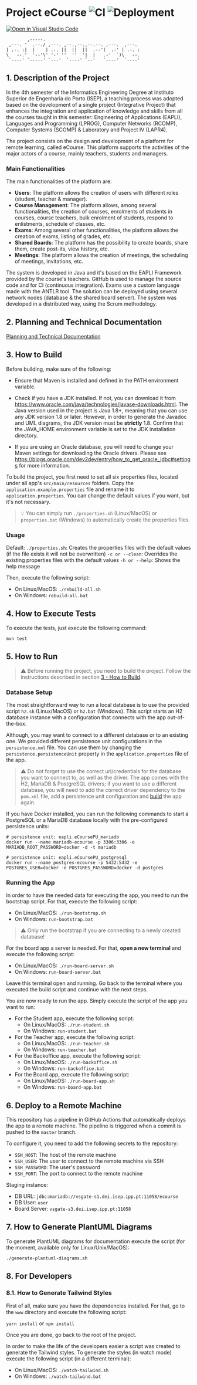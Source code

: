 # Project eCourse ![CI](https://github.com/Departamento-de-Engenharia-Informatica/sem4pi-22-23-19/actions/workflows/maven.yml/badge.svg) ![Deployment](https://github.com/Departamento-de-Engenharia-Informatica/sem4pi-22-23-19/actions/workflows/deployment.yml/badge.svg)

[![Open in Visual Studio Code](https://classroom.github.com/assets/open-in-vscode-c66648af7eb3fe8bc4f294546bfd86ef473780cde1dea487d3c4ff354943c9ae.svg)](https://classroom.github.com/online_ide?assignment_repo_id=10490917&assignment_repo_type=AssignmentRepo)

```text
        ,-----.
 ,---. '  .--./ ,---. ,--.,--.,--.--. ,---.  ,---.
| .-. :|  |    | .-. ||  ||  ||  .--'(  .-' | .-. :
\   --.'  '--'\' '-' ''  ''  '|  |   .-'  `)\   --.
 `----' `-----' `---'  `----' `--'   `----'  `----'
```

## 1. Description of the Project

In the 4th semester of the Informatics Engineering Degree at Instituto Superior de Engenharia do Porto (ISEP), a teaching process was adopted based on the development of a single project (Integrative Project) that enhances the integration and application of knowledge and skills from all the courses taught in this semester: Engineering of Applications (EAPLI), Languages and Programming (LPROG), Computer Networks (RCOMP), Computer Systems (SCOMP) & Laboratory and Project IV (LAPR4).

The project consists on the design and development of a platform for remote learning, called eCourse. This platform supports the activities of the major actors of a course, mainly teachers, students and managers.

### Main Functionalities

The main functionalities of the platform are:

- **Users**: The platform allows the creation of users with different roles (student, teacher & manager).
- **Course Management**: The platform allows, among several functionalities, the creation of courses, enrolments of students in courses, course teachers, bulk enrolment of students, respond to enlistments, schedule of classes, etc.
- **Exams**: Among several other functionalities, the platform allows the creation of exams, listing of grades, etc.
- **Shared Boards**: The platform has the possibility to create boards, share them, create post-its, view history, etc.
- **Meetings**: The platform allows the creation of meetings, the scheduling of meetings, invitations, etc.

The system is developed in Java and it's based on the EAPLI Framework provided by the course's teachers. GitHub is used to manage the source code and for CI (continuous integration). Exams use a custom language made with the ANTLR tool. The solution can be deployed using several network nodes (database & the shared board server). The system was developed in a distributed way, using the Scrum methodology.

## 2. Planning and Technical Documentation

[Planning and Technical Documentation](docs/README.md)

## 3. How to Build

Before building, make sure of the following:

- Ensure that Maven is installed and defined in the PATH environment variable.

- Check if you have a JDK installed. If not, you can download it from <https://www.oracle.com/java/technologies/javase-downloads.html>. The Java version used in the project is Java 1.8+, meaning that you can use any JDK version 1.8 or later. However, in order to generate the Javadoc and UML diagrams, the JDK version must be **strictly** 1.8. Confirm that the JAVA_HOME environment variable is set to the JDK installation directory.

- If you are using an Oracle database, you will need to change your Maven settings for downloading the Oracle drivers. Please see <https://blogs.oracle.com/dev2dev/entry/how_to_get_oracle_jdbc#settings> for more information.

To build the project, you first need to set all six properties files, located under all app's `src/main/resources` folders. Copy the `application.example.properties` file and rename it to `application.properties`. You can change the default values if you want, but it's not necessary.

> 💡 You can simply run `./properties.sh` (Linux/MacOS) or `properties.bat` (Windows) to automatically create the properties files.

### Usage

Default: `./properties.sh`: Creates the properties files with the default values (if the file exists it will not be overwritten)
`-c or --clean`: Overrides the existing properties files with the default values
`-h or --help`: Shows the help message

Then, execute the following script:

- On Linux/MacOS: `./rebuild-all.sh`
- On Windows: `rebuild-all.bat`

## 4. How to Execute Tests

To execute the tests, just execute the following command:

`mvn test`

## 5. How to Run

> ️️️️⚠️ Before running the project, you need to build the project. Follow the instructions described in section [3 - How to Build](#3-how-to-build).

### Database Setup

The most straightforward way to run a local database is to use the provided script `h2.sh` (Linux/MacOS) or `h2.bat` (Windows).
This script starts an H2 database instance with a configuration that connects with the app out-of-the-box.

Although, you may want to connect to a different database or to an existing one.
We provided different persistence unit configurations in the `persistence.xml` file.
You can use them by changing the `persistence.persistenceUnit` property in the `application.properties` file of the app.

> ⚠️ Do not forget to use the correct url/credentials for the database you want to connect to, as well as the driver. The app comes with the H2, MariaDB & PostgreSQL drivers; if you want to use a different database, you will need to add the correct driver dependency to the `pom.xml` file, add a persistence unit configuration and [build](#3-how-to-build) the app again.

If you have Docker installed, you can run the following commands to start a PostgreSQL or a MariaDB database locally with the pre-configured persistence units:

```bashmariadb
# persistence unit: eapli.eCoursePU_mariadb
docker run --name mariadb-ecourse -p 3306:3306 -e MARIADB_ROOT_PASSWORD=docker -d -t mariadb

# persistence unit: eapli.eCoursePU_postgresql
docker run --name postgres-ecourse -p 5432:5432 -e POSTGRES_USER=docker -e POSTGRES_PASSWORD=docker -d postgres
```

### Running the App

In order to have the needed data for executing the app, you need to run the bootstrap script. For that, execute the following script:

- On Linux/MacOS: `./run-bootstrap.sh`
- On Windows: `run-bootstrap.bat`

> ⚠️ Only run the bootstrap if you are connecting to a newly created database!

For the board app a server is needed. For that, **open a new terminal** and execute the following script:

- On Linux/MacOS: `./run-board-server.sh`
- On Windows: `run-board-server.bat`

Leave this terminal open and running. Go back to the terminal where you executed the build script and continue with the next steps.

You are now ready to run the app. Simply execute the script of the app you want to run:

- For the Student app, execute the following script:
  - On Linux/MacOS: `./run-student.sh`
  - On Windows: `run-student.bat`
- For the Teacher app, execute the following script:
  - On Linux/MacOS: `./run-teacher.sh`
  - On Windows: `run-teacher.bat`
- For the Backoffice app, execute the following script:
  - On Linux/MacOS: `./run-backoffice.sh`
  - On Windows: `run-backoffice.bat`
- For the Board app, execute the following script:
  - On Linux/MacOS: `./run-board-app.sh`
  - On Windows: `run-board-app.bat`

## 6. Deploy to a Remote Machine

This repository has a pipeline in GitHub Actions that automatically deploys the app to a remote machine. The pipeline is triggered when a commit is pushed to the `master` branch.

To configure it, you need to add the following secrets to the repository:

- `SSH_HOST`: The host of the remote machine
- `SSH_USER`: The user to connect to the remote machine via SSH
- `SSH_PASSWORD`: The user's password
- `SSH_PORT`: The port to connect to the remote machine

Staging instance:

- DB URL: `jdbc:mariadb://vsgate-s1.dei.isep.ipp.pt:11058/ecourse`
- DB User: `user`
- Board Server: `vsgate-s3.dei.isep.ipp.pt:11058`

## 7. How to Generate PlantUML Diagrams

To generate PlantUML diagrams for documentation execute the script (for the moment, available only for Linux/Unix/MacOS):

`./generate-plantuml-diagrams.sh`

## 8. For Developers

### 8.1. How to Generate Tailwind Styles

First of all, make sure you have the dependencies installed. For that, go to the `www` directory and execute the following script:

`yarn install` or `npm install`

Once you are done, go back to the root of the project.

In order to make the life of the developers easier a script was created to generate the Tailwind styles. To generate the styles (in watch mode) execute the following script (in a different terminal):

- On Linux/MacOS: `./watch-tailwind.sh`
- On Windows: `./watch-tailwind.bat`
